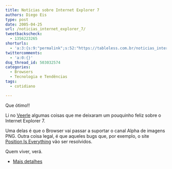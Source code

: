 ```yaml
---
title: Notícias sobre Internet Explorer 7
authors: Diego Eis
type: post
date: 2005-04-25
url: /noticias_internet_explorer_7/
tweetbackscheck:
  - 1356223265
shorturls:
  - 'a:3:{s:9:"permalink";s:52:"https://tableless.com.br/noticias_internet_explorer_7";s:7:"tinyurl";s:26:"https://tinyurl.com/43wl7aw";s:4:"isgd";s:19:"https://is.gd/Yp7qPm";}'
twittercomments:
  - 'a:0:{}'
dsq_thread_id: 503032574
categories:
  - Browsers
  - Tecnologia e Tendências
tags:
  - cotidiano

---
```

Que ótimo!!
              
Li no [Veerle][1] algumas coisas que me deixaram um pouquinho feliz sobre o Internet Explorer 7.
              
Uma delas é que o Browser vai passar a suportar o canal Alpha de imagens PNG. Outra coisa legal, é que aqueles bugs que, por exemplo, o site [Position Is Everything][2] vão ser resolvidos. 

Quem viver, verá. 

  * [Mais detalhes][3]

 [1]: https://veerle.duoh.com/index.php?id=P330
 [2]: https://www.positioniseverything.net/
 [3]: https://blogs.msdn.com/ie/archive/2005/04/22/410963.aspx